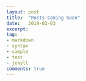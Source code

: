 ```yaml
---
layout: post
title:  "Posts Coming Soon"
date:   2019-02-03
excerpt:
tag:
- markdown 
- syntax
- sample
- test
- jekyll
comments: true
---
```


